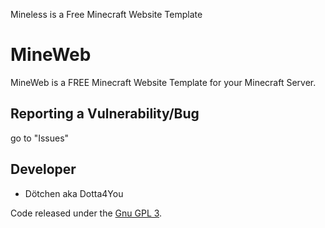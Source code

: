 Mineless is a Free Minecraft Website Template

# MineWeb
MineWeb is a FREE Minecraft Website Template for your Minecraft Server.

## Reporting a Vulnerability/Bug
go to "Issues"

## Developer
* Dötchen aka Dotta4You

<!-- Soon: --->
<!-- ## Docs --->

Code released under the [Gnu GPL 3](./LICENSE.md).
